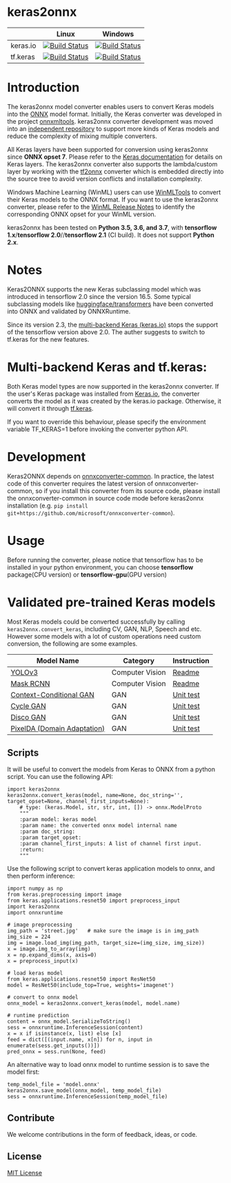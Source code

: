 # keras2onnx

|          | Linux | Windows |
|----------|-------|---------|
| keras.io | [![Build Status](https://dev.azure.com/onnxmltools/ketone/_apis/build/status/linux-conda-ci?branchName=master)](https://dev.azure.com/onnxmltools/ketone/_build/latest?definitionId=9&branchName=master) | [![Build Status](https://dev.azure.com/onnxmltools/ketone/_apis/build/status/win32-conda-ci?branchName=master)](https://dev.azure.com/onnxmltools/ketone/_build/latest?definitionId=10&branchName=master) | 
| tf.keras | [![Build Status](https://dev.azure.com/onnxmltools/ketone/_apis/build/status/linux-tf-keras-ci?branchName=master)](https://dev.azure.com/onnxmltools/ketone/_build/latest?definitionId=19&branchName=master) | [![Build Status](https://dev.azure.com/onnxmltools/ketone/_apis/build/status/win32-tf-keras-CI?branchName=master)](https://dev.azure.com/onnxmltools/ketone/_build/latest?definitionId=20&branchName=master) | 


# Introduction
The keras2onnx model converter enables users to convert Keras models into the [ONNX](https://onnx.ai) model format.
Initially, the Keras converter was developed in the project [onnxmltools](https://github.com/onnx/onnxmltools). keras2onnx converter development was moved into an [independent repository](https://github.com/onnx/keras-onnx) to support more kinds of Keras models and reduce the complexity of mixing multiple converters.

All Keras layers have been supported for conversion using keras2onnx since **ONNX opset 7**. Please refer to the [Keras documentation](https://keras.io/layers/about-keras-layers/) for details on Keras layers. The keras2onnx converter also supports the lambda/custom layer by working with the [tf2onnx](https://github.com/onnx/tensorflow-onnx) converter which is embedded directly into the source tree to avoid version conflicts and installation complexity.

Windows Machine Learning (WinML) users can use [WinMLTools](https://docs.microsoft.com/en-us/windows/ai/windows-ml/convert-model-winmltools) to convert their Keras models to the ONNX format. If you want to use the keras2onnx converter, please refer to the [WinML Release Notes](https://docs.microsoft.com/en-us/windows/ai/windows-ml/release-notes) to identify the corresponding ONNX opset for your WinML version.

keras2onnx has been tested on **Python 3.5, 3.6, and 3.7**, with **tensorflow 1.x**/**tensorflow 2.0**//**tensorflow 2.1**  (CI build). It does not support **Python 2.x**.

# Notes
Keras2ONNX supports the new Keras subclassing model which was introduced in tensorflow 2.0 since the version 16.5. Some typical subclassing models like [huggingface/transformers](https://github.com/huggingface/transformers) have been converted into ONNX and validated by ONNXRuntime.<br>

Since its version 2.3, the [multi-backend Keras (keras.io)](https://keras.io/#multi-backend-keras-and-tfkeras) stops the support of the tensorflow version above 2.0. The auther suggests to switch to tf.keras for the new features.
# Multi-backend Keras and tf.keras:
Both Keras model types are now supported in the keras2onnx converter. If the user's Keras package was installed from [Keras.io](https://keras.io/), the converter converts the model as it was created by the keras.io package. Otherwise, it will convert it through [tf.keras](https://www.tensorflow.org/guide/keras).<br>

If you want to override this behaviour, please specify the environment variable TF_KERAS=1 before invoking the converter python API.
# Development
Keras2ONNX depends on [onnxconverter-common](https://github.com/microsoft/onnxconverter-common). In practice, the latest code of this converter requires the latest version of onnxconverter-common, so if you install this converter from its source code, please install the onnxconverter-common in source code mode before keras2onnx installation (e.g. ```pip install git+https://github.com/microsoft/onnxconverter-common```).

# Usage
Before running the converter, please notice that tensorflow has to be installed in your python environment,
you can choose **tensorflow** package(CPU version) or **tensorflow-gpu**(GPU version)

# Validated pre-trained Keras models
Most Keras models could be converted successfully by calling ```keras2onnx.convert_keras```, including CV, GAN, NLP, Speech and etc. However some models with a lot of custom operations need custom conversion, the following are some examples.

|  Model Name        | Category | Instruction |
|----------|-------|-------|
| [YOLOv3](https://github.com/qqwweee/keras-yolo3) | Computer Vision | [Readme](https://github.com/onnx/keras-onnx/tree/master/applications/yolov3)|
| [Mask RCNN](https://github.com/matterport/Mask_RCNN) | Computer Vision | [Readme](https://github.com/onnx/keras-onnx/tree/master/applications/mask_rcnn)|
| [Context-Conditional GAN](https://github.com/eriklindernoren/Keras-GAN/tree/master/ccgan/ccgan.py) | GAN | [Unit test](https://github.com/onnx/keras-onnx/blob/master/applications/nightly_build/test_ccgan.py)|
| [Cycle GAN](https://github.com/eriklindernoren/Keras-GAN/tree/master/cyclegan/cyclegan.py) | GAN | [Unit test](https://github.com/onnx/keras-onnx/blob/master/applications/nightly_build/test_cyclegan.py)|
| [Disco GAN](https://github.com/eriklindernoren/Keras-GAN/tree/master/discogan/discogan.py) | GAN | [Unit test](https://github.com/onnx/keras-onnx/blob/master/applications/nightly_build/test_discogan.py)|
| [PixelDA (Domain Adaptation)](https://github.com/eriklindernoren/Keras-GAN/tree/master/pixelda/pixelda.py) | GAN | [Unit test](https://github.com/onnx/keras-onnx/blob/master/applications/nightly_build/test_pixelda.py)|


## Scripts
It will be useful to convert the models from Keras to ONNX from a python script.
You can use the following API:
```
import keras2onnx
keras2onnx.convert_keras(model, name=None, doc_string='', target_opset=None, channel_first_inputs=None):
    # type: (keras.Model, str, str, int, []) -> onnx.ModelProto
    """
    :param model: keras model
    :param name: the converted onnx model internal name
    :param doc_string:
    :param target_opset:
    :param channel_first_inputs: A list of channel first input.
    :return:
    """
```

Use the following script to convert keras application models to onnx, and then perform inference:
```
import numpy as np
from keras.preprocessing import image
from keras.applications.resnet50 import preprocess_input
import keras2onnx
import onnxruntime

# image preprocessing
img_path = 'street.jpg'   # make sure the image is in img_path
img_size = 224
img = image.load_img(img_path, target_size=(img_size, img_size))
x = image.img_to_array(img)
x = np.expand_dims(x, axis=0)
x = preprocess_input(x)

# load keras model
from keras.applications.resnet50 import ResNet50
model = ResNet50(include_top=True, weights='imagenet')

# convert to onnx model
onnx_model = keras2onnx.convert_keras(model, model.name)

# runtime prediction
content = onnx_model.SerializeToString()
sess = onnxruntime.InferenceSession(content)
x = x if isinstance(x, list) else [x]
feed = dict([(input.name, x[n]) for n, input in enumerate(sess.get_inputs())])
pred_onnx = sess.run(None, feed)
```

An alternative way to load onnx model to runtime session is to save the model first:
```
temp_model_file = 'model.onnx'
keras2onnx.save_model(onnx_model, temp_model_file)
sess = onnxruntime.InferenceSession(temp_model_file)
```

## Contribute
We welcome contributions in the form of feedback, ideas, or code.

## License
[MIT License](LICENSE)
